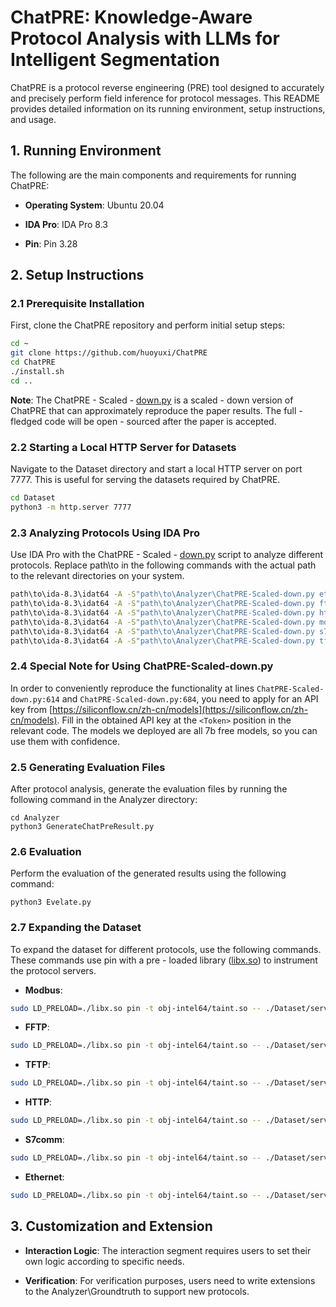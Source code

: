 # ChatPRE: Knowledge-Aware Protocol Analysis with LLMs for Intelligent Segmentation

ChatPRE is a protocol reverse engineering (PRE) tool designed to accurately and precisely perform field inference for protocol messages. This README provides detailed information on its running environment, setup instructions, and usage.

## 1. Running Environment

The following are the main components and requirements for running ChatPRE:

- **Operating System**: Ubuntu 20.04

- **IDA Pro**: IDA Pro 8.3

- **Pin**: Pin 3.28

## 2. Setup Instructions

### 2.1 Prerequisite Installation

First, clone the ChatPRE repository and perform initial setup steps:

```bash
cd ~
git clone https://github.com/huoyuxi/ChatPRE
cd ChatPRE
./install.sh
cd ..
```

**Note**: The ChatPRE - Scaled - [down.py](http://down.py/) is a scaled - down version of ChatPRE that can approximately reproduce the paper results. The full - fledged code will be open - sourced after the paper is accepted.

### 2.2 Starting a Local HTTP Server for Datasets

Navigate to the Dataset directory and start a local HTTP server on port 7777. This is useful for serving the datasets required by ChatPRE.

```bash
cd Dataset
python3 -m http.server 7777
```

### 2.3 Analyzing Protocols Using IDA Pro

Use IDA Pro with the ChatPRE - Scaled - [down.py](http://down.py/) script to analyze different protocols. Replace path\to in the following commands with the actual path to the relevant directories on your system.

```bash
path\to\ida-8.3\idat64 -A -S"path\to\Analyzer\ChatPRE-Scaled-down.py ethernet 0" path\to\Dataset\server\OpENer
path\to\ida-8.3\idat64 -A -S"path\to\Analyzer\ChatPRE-Scaled-down.py ftp 2" path\to\Dataset\server\fftp
path\to\ida-8.3\idat64 -A -S"path\to\Analyzer\ChatPRE-Scaled-down.py http 0" path\to\Dataset\server\miniweb
path\to\ida-8.3\idat64 -A -S"path\to\Analyzer\ChatPRE-Scaled-down.py modbus 1" path\to\Dataset\server\tcpmodbus
path\to\ida-8.3\idat64 -A -S"path\to\Analyzer\ChatPRE-Scaled-down.py s7comm 2"  path\to\Dataset\server\libsnap7.so
path\to\ida-8.3\idat64 -A -S"path\to\Analyzer\ChatPRE-Scaled-down.py tftp 0" path\to\Dataset\server\in.tftpd
```

### 2.4 Special Note for Using ChatPRE-Scaled-down.py

In order to conveniently reproduce the functionality at lines `ChatPRE-Scaled-down.py:614` and `ChatPRE-Scaled-down.py:684`, you need to apply for an API key from [https://siliconflow.cn/zh-cn/models](https://siliconflow.cn/zh-cn/models). Fill in the obtained API key at the `<Token>` position in the relevant code. The models we deployed are all 7b free models, so you can use them with confidence.


### 2.5 Generating Evaluation Files

After protocol analysis, generate the evaluation files by running the following command in the Analyzer directory:

```
cd Analyzer
python3 GenerateChatPreResult.py
```

### 2.6 Evaluation

Perform the evaluation of the generated results using the following command:

```
python3 Evelate.py
```

### 2.7 Expanding the Dataset

To expand the dataset for different protocols, use the following commands. These commands use pin with a pre - loaded library ([libx.so](http://libx.so/)) to instrument the protocol servers.

- **Modbus**:

```bash
sudo LD_PRELOAD=./libx.so pin -t obj-intel64/taint.so -- ./Dataset/server/tcpmodbus
```

- **FFTP**:

```bash
sudo LD_PRELOAD=./libx.so pin -t obj-intel64/taint.so -- ./Dataset/server/fftp ./Dataset/server/fftp.conf
```

- **TFTP**:

```bash
sudo LD_PRELOAD=./libx.so pin -t obj-intel64/taint.so -- ./Dataset/server/tftpd -l -p -s ./Dataset/server
```

- **HTTP**:

```bash
sudo LD_PRELOAD=./libx.so pin -t obj-intel64/taint.so -- ./Dataset/server/miniweb
```

- **S7comm**:

```bash
sudo LD_PRELOAD=./libx.so pin -t obj-intel64/taint.so -- ./Dataset/server/S7comm
```

- **Ethernet**:

```bash
sudo LD_PRELOAD=./libx.so pin -t obj-intel64/taint.so -- ./Dataset/server/OpENer eth0
```
## 3. Customization and Extension

- **Interaction Logic**: The interaction segment requires users to set their own logic according to specific needs.

- **Verification**: For verification purposes, users need to write extensions to the Analyzer\Groundtruth to support new protocols.
